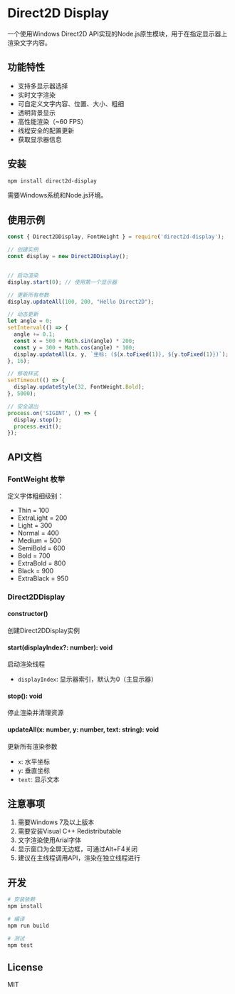 # Direct2D Display

一个使用Windows Direct2D API实现的Node.js原生模块，用于在指定显示器上渲染文字内容。

## 功能特性

- 支持多显示器选择
- 实时文字渲染
- 可自定义文字内容、位置、大小、粗细
- 透明背景显示
- 高性能渲染（~60 FPS）
- 线程安全的配置更新
- 获取显示器信息

## 安装

```bash
npm install direct2d-display
```

需要Windows系统和Node.js环境。

## 使用示例

```javascript
const { Direct2DDisplay, FontWeight } = require('direct2d-display');

// 创建实例
const display = new Direct2DDisplay();


// 启动渲染
display.start(0); // 使用第一个显示器

// 更新所有参数
display.updateAll(100, 200, "Hello Direct2D");

// 动态更新
let angle = 0;
setInterval(() => {
  angle += 0.1;
  const x = 500 + Math.sin(angle) * 200;
  const y = 300 + Math.cos(angle) * 100;
  display.updateAll(x, y, `坐标: (${x.toFixed(1)}, ${y.toFixed(1)})`);
}, 16);

// 修改样式
setTimeout(() => {
  display.updateStyle(32, FontWeight.Bold);
}, 5000);

// 安全退出
process.on('SIGINT', () => {
  display.stop();
  process.exit();
});
```

## API文档

### FontWeight 枚举
定义字体粗细级别：
- Thin = 100
- ExtraLight = 200
- Light = 300
- Normal = 400
- Medium = 500
- SemiBold = 600
- Bold = 700
- ExtraBold = 800
- Black = 900
- ExtraBlack = 950

### Direct2DDisplay

#### constructor()
创建Direct2DDisplay实例

#### start(displayIndex?: number): void
启动渲染线程
- `displayIndex`: 显示器索引，默认为0（主显示器）

#### stop(): void
停止渲染并清理资源

#### updateAll(x: number, y: number, text: string): void
更新所有渲染参数
- `x`: 水平坐标
- `y`: 垂直坐标
- `text`: 显示文本

## 注意事项

1. 需要Windows 7及以上版本
2. 需要安装Visual C++ Redistributable
3. 文字渲染使用Arial字体
4. 显示窗口为全屏无边框，可通过Alt+F4关闭
5. 建议在主线程调用API，渲染在独立线程进行

## 开发

```bash
# 安装依赖
npm install

# 编译
npm run build

# 测试
npm test
```

## License

MIT
